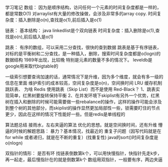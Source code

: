 学习笔记
数组：
因为是顺序结构，访问任何一个元素的时间复杂度都是一样的，都是常数O(1)
对arraylist有大量的修改操做，会涉及非常多的array copy.
时间复杂度：插入删除是o(n),查找是o(1),前后插入是o(1)

链表：
基本结构：
java linkedlist是个双向链表
时间复杂度：插入删除是o(1),查找是o(n),前后插入是o(1)

跳表：
有序的数组，可以采用二分查找，很快的查到数据
跳表是基于有序链表，对标的是平衡树和二分查找，是一种插入，删除，搜索时间复杂度都是o(logn)的数据结构
1989年出现，比较晚
特别是元素的数量不多的情况下。
leveldb是google用来取代bigtable的

一级索引想要查询加速的话，通常情况下是升维，因为多个维度，就会有多一级的信息在里面
维护索引的成本较高，空间复杂度是o(n)，空间换时间
LRU 缓存机制
跳跃表、
为啥 Redis 使用跳表（Skip List）而不是使用 Red-Black？
1、跳表实现简单，红黑树要旋转保持平衡
2、在并发环境下skiplist有另外一个优势，红黑树在插入和删除的时候可能需要做一些rebalance的操作，这样的操作可能会涉及到整个树的其他部分，而skiplist的操作显然更加局部性一些，锁需要盯住的节点更少，因此在这样的情况下性能好一些。但是redis是单线程的

算法题总结
接雨水，左右夹逼的算法
优化的思想。就是空间换时间，还有升维
懵逼的时候的解题思路：
暴力？基本情况，找最近的 重复子问题（因写代码就是在for while 或者递归，就是在不断的重复）(找重复性)
java的sort()时间复杂度是o(nlogn)

双指针的情形：
是否有环
找链表倒数第k个，可以用快慢指针，快指针先走k步，再一起走，最后慢指针在的就是倒数第k个
数组用双指针，一般要有序，两边夹逼